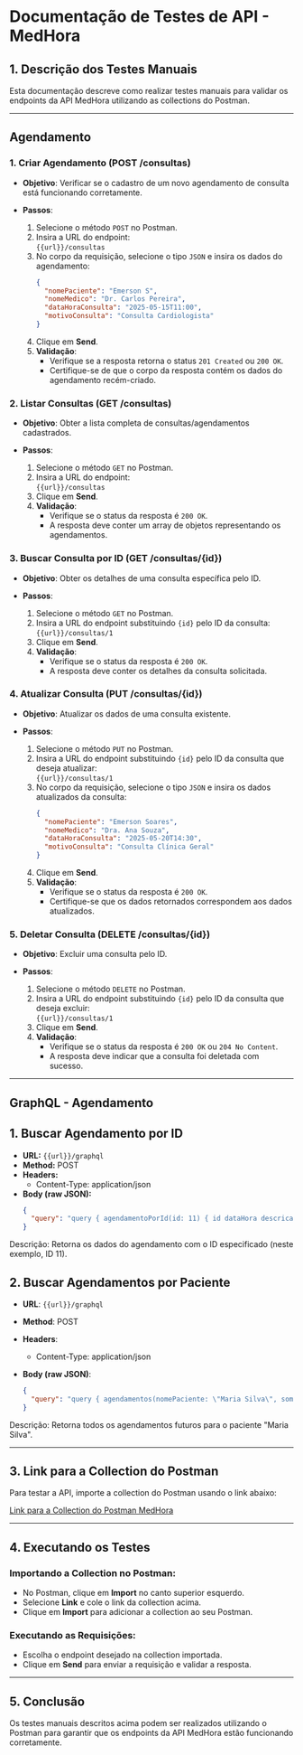 # Documentação de Testes de API - MedHora

## 1. Descrição dos Testes Manuais

Esta documentação descreve como realizar testes manuais para validar os endpoints da API MedHora utilizando as collections do Postman.

---

## **Agendamento**

### **1. Criar Agendamento (POST /consultas)**

- **Objetivo**: Verificar se o cadastro de um novo agendamento de consulta está funcionando corretamente.

- **Passos**:
  1. Selecione o método `POST` no Postman.
  2. Insira a URL do endpoint:  
     `{{url}}/consultas`
  3. No corpo da requisição, selecione o tipo `JSON` e insira os dados do agendamento:
     ```json
     {
       "nomePaciente": "Emerson S",
       "nomeMedico": "Dr. Carlos Pereira",
       "dataHoraConsulta": "2025-05-15T11:00",
       "motivoConsulta": "Consulta Cardiologista"
     }
     ```
  4. Clique em **Send**.
  5. **Validação**:
     - Verifique se a resposta retorna o status `201 Created` ou `200 OK`.
     - Certifique-se de que o corpo da resposta contém os dados do agendamento recém-criado.

### **2. Listar Consultas (GET /consultas)**

- **Objetivo**: Obter a lista completa de consultas/agendamentos cadastrados.

- **Passos**:
  1. Selecione o método `GET` no Postman.
  2. Insira a URL do endpoint:  
     `{{url}}/consultas`
  3. Clique em **Send**.
  4. **Validação**:
     - Verifique se o status da resposta é `200 OK`.
     - A resposta deve conter um array de objetos representando os agendamentos.

### **3. Buscar Consulta por ID (GET /consultas/{id})**

- **Objetivo**: Obter os detalhes de uma consulta específica pelo ID.

- **Passos**:
  1. Selecione o método `GET` no Postman.
  2. Insira a URL do endpoint substituindo `{id}` pelo ID da consulta:  
     `{{url}}/consultas/1`
  3. Clique em **Send**.
  4. **Validação**:
     - Verifique se o status da resposta é `200 OK`.
     - A resposta deve conter os detalhes da consulta solicitada.

### **4. Atualizar Consulta (PUT /consultas/{id})**

- **Objetivo**: Atualizar os dados de uma consulta existente.

- **Passos**:
  1. Selecione o método `PUT` no Postman.
  2. Insira a URL do endpoint substituindo `{id}` pelo ID da consulta que deseja atualizar:  
     `{{url}}/consultas/1`
  3. No corpo da requisição, selecione o tipo `JSON` e insira os dados atualizados da consulta:
     ```json
     {
       "nomePaciente": "Emerson Soares",
       "nomeMedico": "Dra. Ana Souza",
       "dataHoraConsulta": "2025-05-20T14:30",
       "motivoConsulta": "Consulta Clínica Geral"
     }
     ```
  4. Clique em **Send**.
  5. **Validação**:
     - Verifique se o status da resposta é `200 OK`.
     - Certifique-se que os dados retornados correspondem aos dados atualizados.

### **5. Deletar Consulta (DELETE /consultas/{id})**

- **Objetivo**: Excluir uma consulta pelo ID.

- **Passos**:
  1. Selecione o método `DELETE` no Postman.
  2. Insira a URL do endpoint substituindo `{id}` pelo ID da consulta que deseja excluir:  
     `{{url}}/consultas/1`
  3. Clique em **Send**.
  4. **Validação**:
     - Verifique se o status da resposta é `200 OK` ou `204 No Content`.
     - A resposta deve indicar que a consulta foi deletada com sucesso.

---

## **GraphQL - Agendamento**

## 1. Buscar Agendamento por ID

- **URL:** `{{url}}/graphql`  
- **Method:** POST  
- **Headers:**  
  - Content-Type: application/json  
- **Body (raw JSON):**
  ```json
  {
    "query": "query { agendamentoPorId(id: 11) { id dataHora descricao paciente medico } }"
  }

Descrição: Retorna os dados do agendamento com o ID especificado (neste exemplo, ID 11).

## 2. Buscar Agendamentos por Paciente

- **URL**: `{{url}}/graphql`

- **Method**: POST

- **Headers**:  
  - Content-Type: application/json

- **Body (raw JSON)**:
  ```json
  {
    "query": "query { agendamentos(nomePaciente: \"Maria Silva\", somenteFuturos: true) { id dataHora descricao paciente medico } }"
  }

Descrição: Retorna todos os agendamentos futuros para o paciente "Maria Silva".

---

## 3. Link para a Collection do Postman

Para testar a API, importe a collection do Postman usando o link abaixo:

[Link para a Collection do Postman MedHora](https://github.com/Emersoaresj/collections-MedHora/blob/main/MedHora.postman_collection.json)

---

## 4. Executando os Testes

### Importando a Collection no Postman:

- No Postman, clique em **Import** no canto superior esquerdo.
- Selecione **Link** e cole o link da collection acima.
- Clique em **Import** para adicionar a collection ao seu Postman.

### Executando as Requisições:

- Escolha o endpoint desejado na collection importada.
- Clique em **Send** para enviar a requisição e validar a resposta.

---

## 5. Conclusão

Os testes manuais descritos acima podem ser realizados utilizando o Postman para garantir que os endpoints da API MedHora estão funcionando corretamente.
